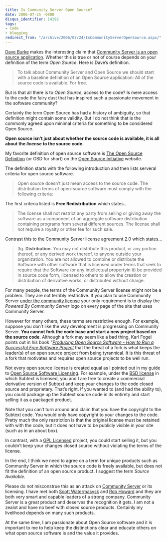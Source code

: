 ```yaml
---
title: Is Community Server Open Source?
date: 2006-07-25 -0800
disqus_identifier: 14192
tags:
- code
- blogging
redirect_from: "/archive/2006/07/24/IsCommunityServerOpenSource.aspx/"
---
```


[Dave Burke](http://dbvt.com/blog/ "Dave Burke") makes the interesting
claim that [Community Server is an open source
application](http://dbvt.com/blog/archive/2006/07/25/4963.aspx "Community Server and Open Source").
Whether this is true or not of course depends on your definition of the
term *Open Source*. Here is Dave’s definition.

> To talk about Community Server and Open Source we should start with a
> baseline definition of an Open Source application: All of the source
> code is available. For free.

But is that all there is to *Open Source*, access to the code? Is mere
access to the code the fairy dust that has inspired such a passionate
movement in the software community?

Certainly the term Open Source has had a history of ambiguity, so that
definition might contain some validity. But I do not think that is the
commonly agreed upon minimal criteria for something to be considered
Open Source.

**Open source isn’t just about whether the source code is available, it
is all about the *license* to the source code.**

My favorite definition of open source software is [The Open Source
Definition](http://www.opensource.org/docs/definition.php "OSD Defined")
(or OSD for short) on the [Open Source
Initiative](http://www.opensource.org/index.php "OSI") website.

The definition starts with the following introduction and then lists
serveral criteria for open source software.

> Open source doesn’t just mean access to the source code. The
> distribution terms of open-source software must comply with the
> following criteria:

The first criteria listed is **Free Redistribution** which states...

> The license shall not restrict any party from selling or giving away
> the software as a component of an aggregate software distribution
> containing programs from several different sources. The license shall
> not require a royalty or other fee for such sale.

Contrast this to the Community Server license agreement 2.0 which
states...

> 3g. **Distribution.** You may not distribute this product, or any
> portion thereof, or any derived work thereof, to anyone outside your
> organization. You are not allowed to combine or distribute the
> Software with other software that is licensed under terms that seek to
> require that the Software (or any intellectual propertyin it) be
> provided in source code form, licensed to others to allow the creation
> or distribution of derivative works, or distributed without charge.

For many people, the terms of the Community Server license might not be
a problem. They are not terribly restrictive. If you plan to use
Community Server [under the community
license](http://communityserver.org/i/licensing.aspx#Community "Community License")
your only requirement is to display the *Powered By Community Server*
logo on every page of the site that uses Community Server.

However for many others, these terms are restrictive enough. For
example, suppose you don’t like the way development is progressing on
Community Server. **You cannot fork the code base and start a new
project based on the source code**. Although a fork may seem like a bad
thing, Karl Fogel points out in his book *"[Producing Open Source
Software - How to Run a Successful Free Software
Project](http://producingoss.com/ "Book")* that the threat of a fork is
what keeps the leader(s) of an open source project from being
tyrannical. It is this threat of a fork that motivates and requires open
source projects to be well run.

Not every open source license is created equal as I pointed out in my
guide to [Open Source Software
Licensing](https://haacked.com/archive/2006/01/24/DevelopersGuideToOpenSourceSoftwareLicensing.aspx "OSS Licensing").
For example, under the [BSD
license](http://www.opensource.org/licenses/bsd-license.php "BSD") in
which Subtext is licensed, you and I are free to create a commercial
derivative version of Subtext and keep your changes to the code closed
source and proprietary. That’s right. If you wanted to (and had the
ability to), you could package up the Subtext source code in its
entirety and start selling it as a packaged product.

Note that you can’t turn around and claim that you have the copyright to
the Subtext code. You would only have copyright to your changes to the
code. Pretty much the only restriction is that the original license must
be retained with with the code, but it does not have to be publicly
visible in your site (such as in an about box).

In contrast, with a [GPL
Licensed](http://www.opensource.org/licenses/gpl-license.php "GPL")
project, you could start selling it, but you couldn’t keep your changes
closed source without violating the terms of the license.

In the end, I think we need to agree on a term for unique products such
as Community Server in which the source code is freely available, but
does not fit the definition of an open source product. I suggest the
term *Source Available*.

Please do not misconstrue this as an attack on [Community
Server](http://communityserver.org/ "CS") or its licensing. I have met
both [Scott
Watermasysk](http://scottwater.com/blog/ "Scott Watermasysk") and [Rob
Howard](http://weblogs.asp.net/rhoward/ "Rob Howard") and they are both
very smart and capable leaders of a strong company. Community Server is
a great product and deserves the recognition it gets. I am not a zealot
and have no beef with closed source products. Certainly my livelihood
depends on many such products.

At the same time, I am passionate about Open Source software and it is
important to me to help keep the distinctions clear and educate others
on what open source software is and the value it provides.

